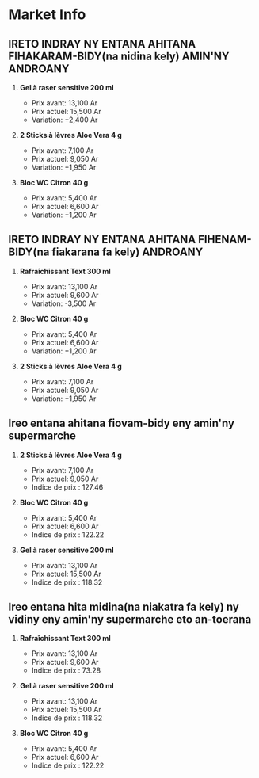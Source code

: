# Market Info

## IRETO INDRAY NY ENTANA AHITANA FIHAKARAM-BIDY(na nidina kely) AMIN'NY ANDROANY

1. **Gel à raser sensitive 200 ml**
   - Prix avant: 13,100 Ar
   - Prix actuel: 15,500 Ar
   - Variation: +2,400 Ar

2. **2 Sticks à lèvres Aloe Vera 4 g**
   - Prix avant: 7,100 Ar
   - Prix actuel: 9,050 Ar
   - Variation: +1,950 Ar

3. **Bloc WC Citron 40 g**
   - Prix avant: 5,400 Ar
   - Prix actuel: 6,600 Ar
   - Variation: +1,200 Ar

## IRETO INDRAY NY ENTANA AHITANA FIHENAM-BIDY(na fiakarana fa kely) ANDROANY

1. **Rafraîchissant Text 300 ml**
   - Prix avant: 13,100 Ar
   - Prix actuel: 9,600 Ar
   - Variation: -3,500 Ar

2. **Bloc WC Citron 40 g**
   - Prix avant: 5,400 Ar
   - Prix actuel: 6,600 Ar
   - Variation: +1,200 Ar

3. **2 Sticks à lèvres Aloe Vera 4 g**
   - Prix avant: 7,100 Ar
   - Prix actuel: 9,050 Ar
   - Variation: +1,950 Ar

## Ireo entana ahitana fiovam-bidy eny amin'ny supermarche

1. **2 Sticks à lèvres Aloe Vera 4 g**
   - Prix avant: 7,100 Ar
   - Prix actuel: 9,050 Ar
   - Indice de prix : 127.46

2. **Bloc WC Citron 40 g**
   - Prix avant: 5,400 Ar
   - Prix actuel: 6,600 Ar
   - Indice de prix : 122.22

3. **Gel à raser sensitive 200 ml**
   - Prix avant: 13,100 Ar
   - Prix actuel: 15,500 Ar
   - Indice de prix : 118.32

## Ireo entana hita midina(na niakatra fa kely) ny vidiny eny amin'ny supermarche eto an-toerana

1. **Rafraîchissant Text 300 ml**
   - Prix avant: 13,100 Ar
   - Prix actuel: 9,600 Ar
   - Indice de prix : 73.28

2. **Gel à raser sensitive 200 ml**
   - Prix avant: 13,100 Ar
   - Prix actuel: 15,500 Ar
   - Indice de prix : 118.32

3. **Bloc WC Citron 40 g**
   - Prix avant: 5,400 Ar
   - Prix actuel: 6,600 Ar
   - Indice de prix : 122.22


